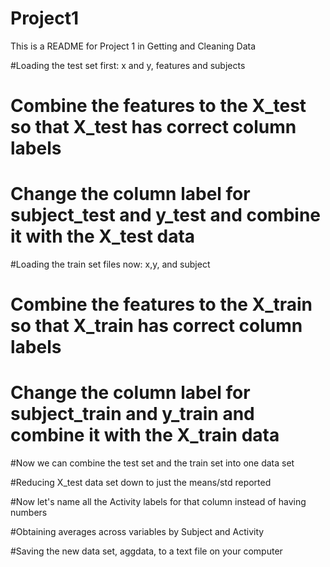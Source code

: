 Project1
========
This is a README for Project 1 in Getting and Cleaning Data


#Loading the test set first: x and y, features and subjects


# Combine the features to the X_test so that X_test has correct column labels

# Change the column label for subject_test and y_test and combine it with the X_test data

#Loading the train set files now: x,y, and subject


# Combine the features to the X_train so that X_train has correct column labels


# Change the column label for subject_train and y_train and combine it with the X_train data


#Now we can combine the test set and the train set into one data set


#Reducing X_test data set down to just the means/std reported


#Now let's name all the Activity labels for that column instead of having numbers


#Obtaining averages across variables by Subject and Activity


#Saving the new data set, aggdata, to a text file on your computer
